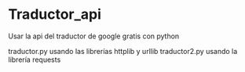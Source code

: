 # Traductor_api
Usar la api del traductor de google gratis con python

traductor.py usando las librerías httplib y urllib
traductor2.py usando la librería requests
